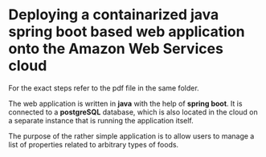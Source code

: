 # Deploying a containarized java spring boot based web application onto the Amazon Web Services cloud

For the exact steps refer to the pdf file in the same folder.

The web application is written in **java** with the help of **spring boot**. 
It is connected to a **postgreSQL** database, which is also located in the cloud on a separate instance that is running the application itself.

The purpose of the rather simple application is to allow users to manage a list of properties related to arbitrary types of foods.
